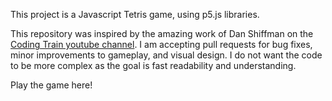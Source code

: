This project is a Javascript Tetris game, using p5.js libraries.

This repository was inspired by the amazing work of Dan Shiffman on the [Coding Train youtube channel](https://www.youtube.com/channel/UCvjgXvBlbQiydffZU7m1_aw). 
I am accepting pull requests for bug fixes, minor improvements to gameplay, and visual design. I do not want the code to be more complex as the goal is fast readability and understanding.

Play the game here!
